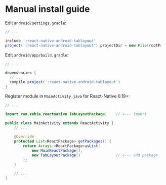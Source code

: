 # Manual install guide

Edit `android/settings.gradle`:

```gradle
// ...

include ':react-native-android-tablayout'
project(':react-native-android-tablayout').projectDir = new File(rootProject.projectDir, '../node_modules/react-native-android-tablayout/android')
```

Edit `android/app/build.gradle`:

```gradle
// ...

dependencies {
  // ...
  compile project(':react-native-android-tablayout')
}
```

Register module in `MainActivity.java` for React-Native 0.19+:

```java
// ...

import com.xebia.reactnative.TabLayoutPackage;    // <--- import

public class MainActivity extends ReactActivity {
    // ...
    
    @Override
    protected List<ReactPackage> getPackages() {
        return Arrays.<ReactPackage>asList(
            new MainReactPackage(),
            new TabLayoutPackage()                // <--- add package
        );
    }
    
    // ...
}
```
